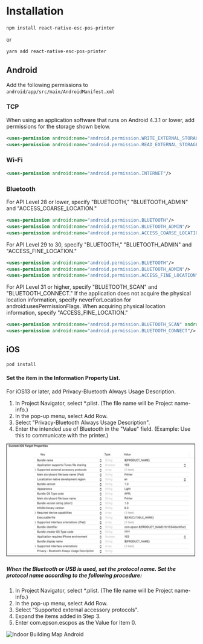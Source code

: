 # Installation

```sh
npm install react-native-esc-pos-printer
```

or

```sh
yarn add react-native-esc-pos-printer
```

## Android
Add the following permissions to `android/app/src/main/AndroidManifest.xml`
### TCP
When using an application software that runs on Android 4.3.1 or lower, add permissions for the storage shown below.
```xml
<uses-permission android:name="android.permission.WRITE_EXTERNAL_STORAGE"/>
<uses-permission android:name="android.permission.READ_EXTERNAL_STORAGE"/>
```
### Wi-Fi
```xml
<uses-permission android:name="android.permission.INTERNET"/>
```
### Bluetooth
For API Level 28 or lower, specify "BLUETOOTH," "BLUETOOTH_ADMIN" and "ACCESS_COARSE_LOCATION."
```xml
<uses-permission android:name="android.permission.BLUETOOTH"/>
<uses-permission android:name="android.permission.BLUETOOTH_ADMIN"/>
<uses-permission android:name="android.permission.ACCESS_COARSE_LOCATION"/>
```
For API Level 29 to 30, specify "BLUETOOTH," "BLUETOOTH_ADMIN" and "ACCESS_FINE_LOCATION."
```xml
<uses-permission android:name="android.permission.BLUETOOTH"/>
<uses-permission android:name="android.permission.BLUETOOTH_ADMIN"/>
<uses-permission android:name="android.permission.ACCESS_FINE_LOCATION"/>
```
For API Level 31 or higher, specify "BLUETOOTH_SCAN" and "BLUETOOTH_CONNECT."
If the application does not acquire the physical location information, specify neverForLocation for android:usesPermissionFlags.
When acquiring physical location information, specify "ACCESS_FINE_LOCATION."
```xml
<uses-permission android:name="android.permission.BLUETOOTH_SCAN" android:usesPermissionFlags="neverForLocation"/>
<uses-permission android:name="android.permission.BLUETOOTH_CONNECT"/>
```

## iOS

```sh
pod install
```


#### Set the item in the Information Property List.
For iOS13 or later, add Privacy-Bluetooth Always Usage Description.
1. In Project Navigator, select *.plist. (The file name will be Project name-info.)
2. In the pop-up menu, select Add Row.
3. Select "Privacy-Bluetooth Always Usage Description".
4. Enter the intended use of Bluetooth in the "Value" field. (Example: Use this to communicate with the printer.)

<img src="../assets/ios-install-0.png"
     alt="Indoor Building Map Android"
     height="300"
/>

##### When the Bluetooth or USB is used, set the protocol name. Set the protocol name according to the following procedure:

1. In Project Navigator, select *.plist. (The file name will be Project name-info.)
2. In the pop-up menu, select Add Row.
3. Select "Supported external accessory protocols".
4. Expand the items added in Step 3.
5. Enter com.epson.escpos as the Value for Item 0.

<img src="../assets/ios-install.png"
     alt="Indoor Building Map Android"
     height="300"
/>
